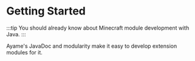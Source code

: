 # Getting Started
:::tip
You should already know about Minecraft module development with Java.
:::

Ayame's JavaDoc and modularity make it easy to develop extension modules for it.
